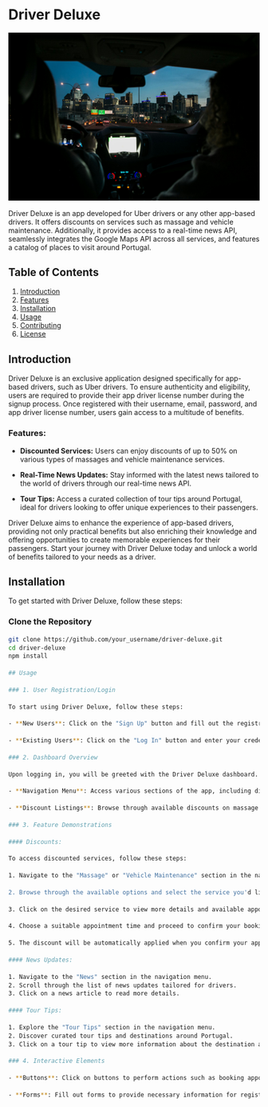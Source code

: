 # Driver Deluxe

![LabelDriver](./src/assets/hero2.png)

Driver Deluxe is an app developed for Uber drivers or any other app-based drivers. It offers discounts on services such as massage and vehicle maintenance. Additionally, it provides access to a real-time news API, seamlessly integrates the Google Maps API across all services, and features a catalog of places to visit around Portugal.

## Table of Contents

1. [Introduction](#introduction)
2. [Features](#features)
3. [Installation](#installation)
4. [Usage](#usage)
5. [Contributing](#contributing)
6. [License](#license)

## Introduction

Driver Deluxe is an exclusive application designed specifically for app-based drivers, such as Uber drivers. To ensure authenticity and eligibility, users are required to provide their app driver license number during the signup process. Once registered with their username, email, password, and app driver license number, users gain access to a multitude of benefits.

### Features:

- **Discounted Services:** Users can enjoy discounts of up to 50% on various types of massages and vehicle maintenance services.
- **Real-Time News Updates:** Stay informed with the latest news tailored to the world of drivers through our real-time news API.

- **Tour Tips:** Access a curated collection of tour tips around Portugal, ideal for drivers looking to offer unique experiences to their passengers.

Driver Deluxe aims to enhance the experience of app-based drivers, providing not only practical benefits but also enriching their knowledge and offering opportunities to create memorable experiences for their passengers. Start your journey with Driver Deluxe today and unlock a world of benefits tailored to your needs as a driver.

## Installation

To get started with Driver Deluxe, follow these steps:

### Clone the Repository

```bash
git clone https://github.com/your_username/driver-deluxe.git
cd driver-deluxe
npm install

## Usage

### 1. User Registration/Login

To start using Driver Deluxe, follow these steps:

- **New Users**: Click on the "Sign Up" button and fill out the registration form with your username, email, password, and app driver license number.

- **Existing Users**: Click on the "Log In" button and enter your credentials (username/email and password) to access your account.

### 2. Dashboard Overview

Upon logging in, you will be greeted with the Driver Deluxe dashboard. Here, you can find:

- **Navigation Menu**: Access various sections of the app, including discounts, massages, news updates, and tour tips.

- **Discount Listings**: Browse through available discounts on massage services and vehicle maintenance.

### 3. Feature Demonstrations

#### Discounts:

To access discounted services, follow these steps:

1. Navigate to the "Massage" or "Vehicle Maintenance" section in the navigation menu, depending on the service you're interested in.

2. Browse through the available options and select the service you'd like to book an appointment for.

3. Click on the desired service to view more details and available appointment slots.

4. Choose a suitable appointment time and proceed to confirm your booking.

5. The discount will be automatically applied when you confirm your appointment through the app. No additional action is required to avail the discount.

#### News Updates:

1. Navigate to the "News" section in the navigation menu.
2. Scroll through the list of news updates tailored for drivers.
3. Click on a news article to read more details.

#### Tour Tips:

1. Explore the "Tour Tips" section in the navigation menu.
2. Discover curated tour tips and destinations around Portugal.
3. Click on a tour tip to view more information about the destination and recommended activities.

### 4. Interactive Elements

- **Buttons**: Click on buttons to perform actions such as booking appointments or navigating between sections.

- **Forms**: Fill out forms to provide necessary information for registration, appointment booking, etc.



```
